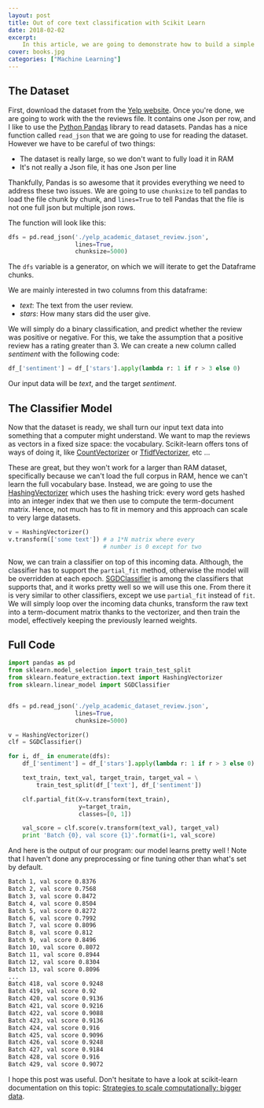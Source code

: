 ```yaml
---
layout: post
title: Out of core text classification with Scikit Learn
date: 2018-02-02
excerpt:
    In this article, we are going to demonstrate how to build a simple text classifier for larger than RAM datasets. This approach is called Out of Core Learning, and many python Machine Learning librairies make this very easy to implement. For this example I used reviews from the Yelp Dataset Challenge and Python scikit-learn.
cover: books.jpg
categories: ["Machine Learning"]
---
```


## The Dataset

First, download the dataset from the [Yelp website](https://www.yelp.com/dataset/challenge). Once you're done, we are going to work with the the reviews file. It contains one Json per row, and I like to use the [Python Pandas](https://pandas.pydata.org/) library to read datasets.
Pandas has a nice function called `read_json` that we are going to use for reading the dataset. However we have to be careful of two things:

* The dataset is really large, so we don't want to fully load it in RAM
* It's not really a Json file, it has one Json per line

Thankfully, Pandas is so awesome that it provides everything we need to address these two issues. We are going to use `chunksize` to tell pandas to load the file chunk by chunk, and `lines=True` to tell Pandas that the file is not one full json but multiple json rows.

The function will look like this:

``` python
dfs = pd.read_json('./yelp_academic_dataset_review.json',
                   lines=True,
                   chunksize=5000)
```

The `dfs` variable is a generator, on which we will iterate to get the Dataframe chunks.

We are mainly interested in two columns from this dataframe:

* *text*: The text from the user review.
* *stars*: How many stars did the user give.

We will simply do a binary classification, and predict whether the review was positive or negative. For this, we take the assumption that a positive review has a rating greater than 3. We can create a new column called *sentiment* with the following code:

``` python
df_['sentiment'] = df_['stars'].apply(lambda r: 1 if r > 3 else 0)
```

Our input data will be *text*, and the target *sentiment*.

## The Classifier Model

Now that the dataset is ready, we shall turn our input text data into something that a computer might understand. We want to map the reviews as vectors in a fixed size space: the vocabulary. Scikit-learn offers tons of ways of doing it, like [CountVectorizer](http://scikit-learn.org/stable/modules/generated/sklearn.feature_extraction.text.CountVectorizer.html#sklearn.feature_extraction.text.CountVectorizer) or [TfidfVectorizer](http://scikit-learn.org/stable/modules/generated/sklearn.feature_extraction.text.TfidfVectorizer.html), etc ...

These are great, but they won't work for a larger than RAM dataset, specifically because we can't load the full corpus in RAM, hence we can't learn the full vocabulary base. Instead, we are going to use the [HashingVectorizer](http://scikit-learn.org/stable/modules/generated/sklearn.feature_extraction.text.HashingVectorizer.html#sklearn.feature_extraction.text.HashingVectorizer) which uses the hashing trick: every word gets hashed into an integer index that we then use to compute the term-document matrix. Hence, not much has to fit in memory and this approach can scale to very large datasets.

``` python
v = HashingVectorizer()
v.transform(['some text']) # a 1*N matrix where every
                           # number is 0 except for two
```

Now, we can train a classifier on top of this incoming data. Although, the classifier has to support the `partial_fit` method, otherwise the model will be overridden at each epoch. [SGDClassifier](http://scikit-learn.org/stable/modules/generated/sklearn.linear_model.SGDClassifier.html) is among the classifiers that supports that, and it works pretty well so we will use this one.
From there it is very similar to other classifiers, except we use `partial_fit` instead of `fit`. We will simply loop over the incoming data chunks, transform the raw text into a term-document matrix thanks to the vectorizer, and then train the model, effectively keeping the previously learned weights.

## Full Code

``` python
import pandas as pd
from sklearn.model_selection import train_test_split
from sklearn.feature_extraction.text import HashingVectorizer
from sklearn.linear_model import SGDClassifier


dfs = pd.read_json('./yelp_academic_dataset_review.json',
                   lines=True,
                   chunksize=5000)

v = HashingVectorizer()
clf = SGDClassifier()

for i, df_ in enumerate(dfs):
    df_['sentiment'] = df_['stars'].apply(lambda r: 1 if r > 3 else 0)

    text_train, text_val, target_train, target_val = \
        train_test_split(df_['text'], df_['sentiment'])

    clf.partial_fit(X=v.transform(text_train),
                    y=target_train,
                    classes=[0, 1])

    val_score = clf.score(v.transform(text_val), target_val)
    print 'Batch {0}, val score {1}'.format(i+1, val_score)
```

And here is the output of our program: our model learns pretty well ! Note that I haven't done any preprocessing or fine tuning other than what's set by default.

``` bash
Batch 1, val score 0.8376
Batch 2, val score 0.7568
Batch 3, val score 0.8472
Batch 4, val score 0.8504
Batch 5, val score 0.8272
Batch 6, val score 0.7992
Batch 7, val score 0.8096
Batch 8, val score 0.812
Batch 9, val score 0.8496
Batch 10, val score 0.8072
Batch 11, val score 0.8944
Batch 12, val score 0.8304
Batch 13, val score 0.8096
...
Batch 418, val score 0.9248
Batch 419, val score 0.92
Batch 420, val score 0.9136
Batch 421, val score 0.9216
Batch 422, val score 0.9088
Batch 423, val score 0.9136
Batch 424, val score 0.916
Batch 425, val score 0.9096
Batch 426, val score 0.9248
Batch 427, val score 0.9184
Batch 428, val score 0.916
Batch 429, val score 0.9072
```

I hope this post was useful. Don't hesitate to have a look at scikit-learn documentation on this topic: [Strategies to scale computationally: bigger data](http://scikit-learn.org/stable/modules/scaling_strategies.html).
